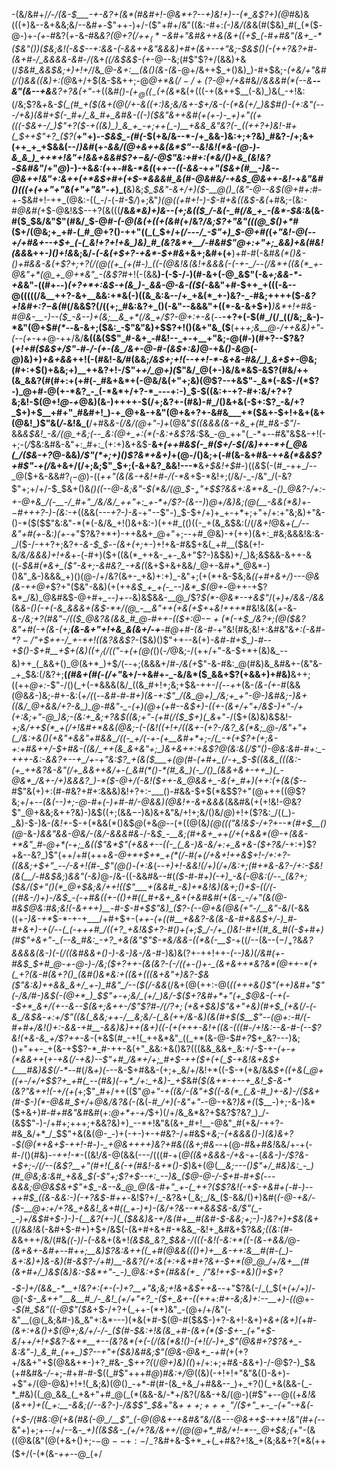 -(&/&#+/_/-/(&-$___-+-&?+(&*(#&#+!-@&*+?--+)&!+)--(*_&$?+)(@_#&)&(((+)&--&+&&;&/--&#_+-_$"++-)+/-($"+#+/&"((&:-#+:_(-)&/(&_&(#($&)_#(_(*($-@-)+_-(+_-#&?(_+_-&-#&*&?(@+?(/+$+_(*-$&#+"_&_#&++&(&_+((+$_(-#+#&"(&+_-*($&"()_)($&;&!(-&$--+:&&-_(-&&++&"&&&)+#+(&_+-_-+"&;-$&$()(-(++?&?+#-(&+_#-/_&&&&-&#-/(*&+_((/&$&$-(+_-@--&;(#$"$?+/(&&)+&(/_$&#_&&$&;+)+!+/_/&*_@-&+:__(&()(&-(&*-@+/&++$_+()&)_)-#+$&;_-(+&/+"&#(/()&&((&)+:(@_&+/+$(&-$&++;-@_@+*&$(/-/+($?-@+/+&_#&/_/&&&#(*(--&__--&"(&--+&__&?+?&(+"-_+((&_#()-$(+_@((_-($+(&*_&(+(((-+(&++$__(-&)_)&(_-+!&:(/&;$?&*+*&*-$(_(#_+($(_&+(@(/+_-&((+:_)&;&/&+-$+/&-(-(*&(+/_)&$_#()-(+:&"(--_-/___+&)(&_#+$(-_#+/_&_#+_&#&-((-)($&"&++&_#(+(+-)-___+)+"((_+(((_-$&+-/_)$"+?($-+((&)_)_&_+_-+;++(_-)__+&&_&"&?(-_((++?+)&!-#+(_$++$"+?_($?(*__+"+)-*-$&$_-(#(*-$(+&/&--*-/+_&&-)&:+;+?&)_#&?-/+;&+(++_+_+$&&(--/_)&#_(+_-&&/(@+&++&(&*$"--&!&!(*&-(@-)-&_&_)_++*+!&"+!&&+&&#$?+$-$&/-@$"&:+#+:(*&/()+&_(&!&?-$&#&"_/+"_@_)-)-+&_&:(_++-#&_-*&(_(+_+--*((-&&*-_+*+"($&+(#__-)&--@&++!&"+:&++(+*&$+#+(+$-*&&&#_&(#-@&#&/-+&$_@&++-&!-*+_&"&#()((($+$(++"+"&(+"+"&"-+_)_(__&)&;_$_$&"-&+/+)($-__@()_(&"-@--&$(@+#+:_#-+-$&#+!-++_(@&:-((_-/-(-#-$_/_)+;&"_)(@((+#+!-)-$-#+&((&$-&(_+#&;-(&:-#_@&#(_+$-@&!&$--+?(&(((__/&_&*&)+)&--(+;&(($_/-&(-_#(/&_+_-(&*-$&:_&(&-#($_$&/&"$"(#&/_$-@_#-(-@(&(+((+(&#(_+/&?_/&;$?+"&"(((@_$()+*_#($+/(@&;+_+#-(_#_@+?()-++"((_(_$+/+*(/---/_-$"+)_$-@+#(*(*+"&!-@(_--+/+#&+--+$+_(-(_&!+?+!+&_)&)_#_(&?&*+__/-#&#$"_@+:+"+;_&&)+&(#&!(&&*&++*-)()+!&*&;&/-*_(-_&(+$+?-+&*-$+#&*+&+;&#+(+__)+#-#(-&#_&(*()&-()+#&&-&(+$?+;+?(/(@((+_(+(#-)_((-(@&!&(&!+&&&(-(-+-_/--(/&*+((&(*_+-@&"+*(@_+_@+*&"_-(&$?_#+!(-(&&__)-$($-$-/-)(#-&+(-@_&$"(-&_+;&&-*-+&_&"-((#+--)_(+?+*+:&$-+(&_)-_&&-@-&-(($(-_&&"+#-$++_+(((-&--@(((((/&__++?-&+__&&:+*&(-)((&_&:&--/+_+&(*_+-)&?-_-#&;++++($_-&?+!&#+:$?-$&(_#(/&&$?(/((+;_#&:&?+_()(-&"--&&&"+((*-&-&+$+)___)&*+!+#&-_#_@&-__-)--($_-&--)+(&;__&_+*(/&_+/$?-@+:+-&_(--__-+?+(-$(#_/(/_((/&;_&-)-*&"(@+$_#(*--_&-&+;($&:_-$"&"&)+$$?+!()(&+"&_($__(++*+;&__@-/++&_&)+"-(--_(+*-+_+_@-++/&/__&((&($$"_#-&+_-#&!--_+-+__+"&;-@(#-)(#+?--$?&?(_+!+#($&$+/$"-#-/-(+-(&_/&+-@-#-(&$+:&)_@-+&_()-&_@(-_@_)&)+)_+&+&&_$+$+!(-(#&!-&_/_#(&&;_/&$+;+!(--++!-*-&+&-#&/_)_&+$+-_@&;(#+:+$()+&&;+)__++&?+!-/$"+*+/_@+)(*$"&/_@(+-)&/&*&$-&$?(#&/++(&_&&?(#(#+:+(+#(-_#&+&*+(-@&/&(+"+;&)(@$?--+&$"-_&*(-&$-/(*$?-)_@+#-@(+-*&?_-_(-*&*+/+?-*_---+:-)_$-$((&:+-+?-#+:&/+?+?&;&!-$(@+!_@-+_@&)(&-)++++-$(/+;&?+-(#&)-#_/()&+&(-$+:$?_-&/+?_$+)+$__+#+"_#&#+!_)-+_@+&-+&"(@+&+?+-&#&___+*($&+-$+!+&+(&+(@&!_)$"&(_/-_&!&_(__/+#&*&-(/&/(@+"-)+*(@&"_$((&&&(&-+&_+(#_#&-$"_/-&&_&$&!_-&/(@_+&;(--_&:(@+_+:(*(-&:+&$?&:_$&_-@_++"(_-*+--#&"&$&-+!(-+;-(_/_$&:&#&-&"+:_#+:_(+:+)&+&$-__&+_(++#&$(-_#($+/-$(/&)++-*+(_@&(_/($&-+?_@-&&)_/$"(*+;+)()$?&*+&+)_+(@-/()&;+(-#(&-&+#&-+_+&(*&&$?+#$"-+(/_&+&+/(/+;&;$"_$+;(-&+&?_&&!---*__&_+$&!+$_#-)((_&_$(-(#_-++_/--_@($+&-&&#$?_(-$_@_)-((_+*+"(&(&-+&!+#-/(*-*&_+$-*&!+;(/&/-_-/&"_/(-&?$"+;+/+/-$_$&+()&*()((--_@_-&;&"-$(*&/(@_$-*_$_+$"+$$?&&+:&*+&_-()_@&?-/+:-+-@+&_/(-__-/_#+"_/&/&/_++"+:_+-*+/$?-(&--)_)_@+/&)&;(@(__-&&(*&)_+-$-$_#+++?-)-(&:-+_((&&(--_-+?-)-&_-+"--$"-)_$-$+/+)+_+-+*+;+"+/+:+"&;&)+"&-()-*($($$"&:&"-*(*(-&/&_+!()&+&:-)(++#_(()((-_+(&_&$&:(/(/_&+!_@&*+(_/--&"+#(+-*&:_)(+_-+"$?&?+*+)-++&&+_@+"+;--+#_@&)-+(++)(&+:_#&;&&&!&:&-_/($-/-++?+;&?+_-&-$_$_-_-(&+(+;_+-)+!+&-#&$+&(_+#__($&(+!-&_/&/&&&)+!+&_+-(-#+)($+((&(*_++&-_+-_&+"$?-)&$&)+/_)&;&$&&-&++-&((-*_$&#(*&+_($"-&+;-&_#&?_-+&(*(&+$+&+&&/_@+-&#+*_@&*-)()&"_&-)&&&_+)()(@-/+/&?(&+-_+&)+:+)_-&"+;(+(*+&-$&;&*((+#+&+/_)---@&(&-++_@+*$?+"($&"-&&)(+(++_&$_+_+(-_--)&*_$(@+_-@++-+$?&*_/&)_@&#&$-@+#+*_--)+--*&)&$&&-__@_/$?_$(*-@&*--+&$"_/(_+)+/&&-/&&_(&*&-()(-+(-_&___&&&_+(&$-*+/(@_-__&"++(+&(+$+*+_&!+++*_#&!&(&(_+_-&*-&-/&;+?(#&"-/((_$_@&?&(&&_#_@-#++-(($+:_@-$-+(*($-_+$_/&?+;(@($&?&"+#(-+(&-_(+;__(&-&+"+!+&_&(&+/-+__-#_@+#-(&_-#-*+"&!(#&;&!+:&#&"&_+:(-&#-*$?-/$"+$++-/_+-++!((&?&&$?_-($&)()$"++--&(+)_-&#-#+$_)-#--+$()-$+#__+$+(&)((+$_/(/(($"-+(+(@(_()(_-/_@&;-/(++/+"-&-$+*+(&)&_--&)++_(_&&+()_@(&+*_)+$_/_(--+;(&&&+/_#-/&(+_$"-&-#&:_@(#&)&_&#&+-(&"&-_+_$&:(/&?+;__(_(#&+(#(-(/+"_&+/-+&#+-_-&/&*($_&&+$?(+&&+)+#&)__&++;((++_@+:-_$"-/()(_+(-*&&&(&/_((&_#+!+;&;+$&-++-/_(--+_+(&-_(&-(+-#_(&&(@&_&_-)&;-#+-&:(_+/(_(*-*-*&#-#-#+)_(&-+:$"_/(&_@+)_/&;+_+"-@-)&#&;-)&+((&/_@+&&/+?-&_)_@-#&"-_-(+)(@+(+#--&$+)-_($($+_-(_&+/+"+/&$-)+"-/+(+:&;+"-@_)&;-(&:+_&;+?&$((&;+"_-_(+#(/($_$+)(_&*+"-/($+(&)&)&$&!-*+;&/_++$(*_+(/+!&#+*&&(@&;-(-(&!((+!+/((&+-(+?-/&?_&(*&;_@-/&"+"+(_/&:+&()(+&"+&&"+#&&_/((-_+/(-+-(+__&#+*+;-/(_-+(+$?+(+;&-+:+#&++/-$+#&-((&/_++(&_&+&"+;_)&+&++:+&$?_@(_&:&_(/$"()-@&:&#-#+:_-+++-&:-&&?+--+_/+-+"&:$?_+(&($___+(@(#-(+#+_(/-+_$-$((&&_(((&:-(+_++&?&-&"(/+_&&++&/+-(_&#(*()-*(#_&_)(-_/()_(&&+&+-++_)(_-@&*_/&+-/+)&&&?_)-*($-@+/(-&!($++-&_@&&+_-&(+_#+)(++:(+(&($-*-#$"&(+)+:(#-#&?+#+:&&&)&!+?+:-___()-#&&-$+$(*&$$?+"(@+++((@$?&;+/+--*(&(--)+;-@-#+(-)+#-#_/-@&&_)(@&!+-&+&&&*(&&#&$(+($+!&!-@&?$"_@+&&;&++?&)-)&$((+;(&&$-$-)&)&+&"&/+!+;&/()&/_@_)+!+($?&:_/((_)-_&)-$-)&-_(&!+_-$-+(*&&(*()&$_@_(+&_@--_(+((@(&_)(@($(($"&!&$-/+?+--*(#+$__()(@_-&*-)&_&"&&-@&/-(&/-&&&_#&*-/-&_$_-__&;(#+&+_++(/+(+&&*(@-+(&&-+*&"_#-@+*(-+;_&(($"&*$"(+&&+--((-_(_&-)&-&/+:+_&+&-($+?&/_-+:+)$?+&--&?_)$"(++/+#(+++_&-@+*+$+*_+(*(/-#(+(/+&+!++&$+!-/+:+?-((&&;+$+"_--/-&+!(#-_$"(@()_-_(+:&_(--_+)+!-&&!(/+)(/+/&:+;(#+*&-&?-/+:-$&!(&(__/-#&$&;_)_&&"(-&)_@-/&-((-&&#&--#(*($-#-#+)(-+)_-&(-@&:(/--_(&?+;($&/($+"()(*_@+$&;&/+_+!(($"___+(&&#_-&)+*&!&)(&+;()+$-((/(-(_(#_&-/_)+)_-_/&$_-(-+#&((+-(()+#((_#+&+_&+(+&#&#(+(&-_-/+"(&(@-#&$_@&:_#&;&!(-&+++_)__-#-$-#+$$"&)_($?-_(--@+&(@&(+"-*_/__&"-&_/(-&&((+_-)&-+*_$-*-+-+___/+#+$+-(*++-(+((#__+&&?-&(&-&-#+&&$+/-)_#-#+&+)-+(/--(_(-+++#_/((+?_+&!&$+?-#()+(+;_$_/-/+_()&!-#+!(#_&_#((-$+#+)(#$"+&+"-_(--&_#&:_-+?_+&(&"$"_$-*&/&&-((*&(-__$-*+((/--(&--($-/_+$?&*&?_&_&&&(&-)(-(/((&#&&+_()-)-&-)&_-*_/&-_#-)&)&($?+$-++!++-*(--)&)(/&#(+-#&$_$+#_@-+-@-)-/&;($+?++-(&(&?-(-/((+-()+-_(&+&++*&?&*(@++-*(+(_+?(&-#(&+?()_(&#()&*&:+((&+(((&+&"+)&?-$&($"&:&)++&&_&+/_+-)_#&"_/--($(/-&&*(/&+(@(++:-@(*((+++&()$"(++)&#+"$"(-_/&/_#-)&$(-(@+*_)_$$"+-+;&/_(+/_)&/-$($+?&#+*+"(+_$_@_&-(-+(*-*-$+*_&+/(+--&--$(&+;&_++-/$"$?_#-/(/$?+;($+&+$&)$"&_+"_+&*_)(#+$_(+&(/-(-&_/&$&_-*+:+/$"((&(_&&;++-/__&;&/-(_&(++/&-&)(&(#+$($__$"--(@+:-#_/(-_#+#+/&!()+:-&&-+#__-&&)&)++(&+)((-(+(+++_-_&!+((&_-(((#-/+!&:--_&-#_-_(--$?&!(+&-&_+/$?++-&-*(+&$(#_-+!(_++&*&"_((_+*(&-@-$_#+?_$+_&?---)&;()+"++-_+(&-+$$?-*_#-++-&(+"_&&:+&()&?(((&&_&&+_&:+/-$-+-_(+-+(*&&++_(_$+$-*+&(/-+&)--$"+#_/&*+/+;_#+$-*++($+(+(_$-+&!&+&$+(___#&)&$(/-*_--#(/&_+)(-_--&-$+#&&-(+;+_&/+/&!+*((-$-+(+&/&&_$+((+&(_@+((+-/+/+$$?+_+#(_--(#&)(-+*_/+:_+&)-_+$_&_#($(&+*-+--+_&!_$-&-*(&$?$"&++!(-+/(+(_+;$"_#+/++(($"_@+"-+((&/-(&"+$((-&(*_(_&-#_)+-&)-/($&+(#-$-)(*-@&#_$+/_+_@&/&?&(-(_&(*-#_/+)(-&"+"-*-@-+&?_)&+(_($__-)+;-&-)&*($+&+)_#-#+#&"&#_&_#_(+:_@+*+-+/_$+)(/+/&_&*&?+$&?$?&?_)_/-(&$$"-)-/+#+;+++;+&&?&)+)_--*+!&"&(&+_#+!__-@&"_#(+&/-++?-#&_&/+*_/_$$"+&(&(@-_-)+(-+-)+-+#&?-/+#&$+*&;_-(_+&&&()-)(&_)_&+?-$(@(*+&+$-++!-#-)-_+*_@&*+++*+)&?+#&$($(&+;_#_&_--+(@-#&_+#&!_&&/+-+(-#-/()(#&)-_-++!-*-_((&!_/&_-@(&&(---/(((#-+(*_@((&+&&&-_/+&-*+-(_&&-)-/$?&-+$+;-/(/--(&$?__+"(#+!(_&(-+(#&!-&+*()-$_)&$+$(@(*__&;---$($_)$"+/_#&)&:_-_)(#_@&;&:&#_+&&_$(-$"+;$?+$--+:_--)&_($_@-@-/-$+#-#+$(---&&&;_@_@&$&+$"+$_-&--&_@_@(&-#+"_+-(_++?($$?&!(-+$-+&#+(-#-)-_-++#_$_((&-&&:-)(-+?&$-#++-*&!$?+/_-&?&+(_&;_/&_($-&&/()+)&#(*(-_@-+&/-(_$-__@+:+/+?&_+&&!_&+#((_+-)+)-(&/+?&--*+&&$&-&/$"(_-_-)+/&$_#+$-)-)-(__&?(+-)(_($_&&)&-+/&(_#+__#(&_#-$-&&;+;-)-)&?+)+$_&(_&+(*(/&*&!&*(-&#+$-#+)+$+/&$(-(&+#+&+#-*&&_-&!+_&#&+$?&_&;((&:(#-&_&+++/&/(#&_((-)_/-_(-&_&+(&+!_(&$&_&?_$&&-/(((-&!(-&:+*((-(&_-_+&&/_@-*(&+&+-&#+--#+_+;__&)$?&:&++((_+#(@&&((()+)+__&-++:&__#(#-(_)-&+:&)+)&-&)(#-&$?-/+#_)__-&&?(/+:&(+:+&+#+?&+-$+*(@_@_/+/&+__(#(&+#+/_)&$(&_)&:-$&*+"-_-)_@&:+$_+(#&&(_+$_-__+/$"&!++_$-*&)()+$+?-$-)+/(&&_-*__+!&?+:(+-(-)+?__+"&;&;+!&+&$++&*--+"$?&(-/_(_$(+_(+/+)_/-@(*-$-_&++"__&__#_/-_&!_(+/+"+?_-($+_&+-((++*+:_#+-&;&)+:--__+)-((@_+_--$(#_$&"((-@$"($&_+$-/+?+(_++-(*+)&"_-(@+/+/&"(-&"__(@(_&;&#-)&_&"+:&*---)(*&(+#-$(@-#($&$-)+?-&+!-&+)_+&+(&+)(_+#_-(&+:+&()+$(@+;&/+/-/-_($(#-$&:+!&(&_+#-(&+(*($-$+-_(+"+$-&_/+*+/+!+$&?-&+*__+--(&?&*(+(-(/(&(*&!()-(+!(/-)+_$"(@&#+?$?&+_-&:&"-)_&_#_(++_)$?--+"_+($&)&#&;$"(@&-_@&+_-+#(*+(+?+/&&+"+$(@&&+*-)+?_#&-_$_++?(_(/_@+)&)((_)+/+:+;+#_&-&_&+)-/-@$?-)_$&(+#&#&-_/-_+;-#+#-#-$((_#$"+++#_@_)_#&:+/_@((&)(-+!+!+"&"&(()-&+)-+$"+/(@-@&)+!+!(_&;&)(@()_-+*-#(#-(&_+&_/+#&&--_)+_+?()(_+&(&&-(_-*_#&)((_@_&&_(_+&+"+#_@(_(*(&&-&/-*+/&?(/&&-+&/(@-)(#$"+--@((+*&!&*(*&++)+((_+:__-&&;(/--&?-)-/&$$"_$&*+"&*_$+++;+++__-$"_/($+"_+-_-(+"-+&(-(+$-/(#&:_@_(+&(#&_(-_@_/__$"_(-@(@&+-+&#&"&/(&---@&++$-*_++*+!&"(#+*(--_&"+)+;+--/+/--&*-_+)((&$&-_(+/+?&/&++/(@(@+*_#&/+!-*--_@+$&;(*+"-(&((@&(&"(@(+&+()+;-$-@--+:-/_-$?&#+&-$+*_+(_+#&?+!&_+(&;&&+?(*&(++($+/(-(*(&-_++_--@_(+/

